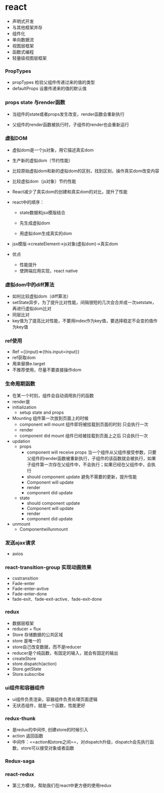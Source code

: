 # react

- 声明式开发
- 与其他框架并存
- 组件化
- 单向数据流
- 视图层框架
- 函数式编程
- 轻量级视图层框架

### PropTypes

- propTypes 检验父组件传递过来的值的类型
- defaultProps 设置传递来的值的默认值

### props state 与render函数

- 当组件的state或者props发生改变，render函数会重新执行

- 父组件的render函数被执行时，子组件的render也会重新运行

### 虚拟DOM

- 虚拟dom是一个js对象，用它描述真实dom

- 生产新的虚拟dom（节约性能）

- 比较原始虚拟dom和新的虚拟dom的区别，找到区别，操作真实dom改变内容

- 比较虚拟dom（js对象）节约性能

- React减少了真实dom的创建和真实dom的对比，提升了性能

- react中的顺序：

  - state数据和jsx模版结合

  - 先生成虚拟dom
  - 用虚拟dom生成真实的dom

- jsx模版->createElement->js对象(虚拟dom)->真实dom
- 优点
  - 性能提升
  - 使跨端应用实现，react native

### 虚拟dom中的diff算法

- 如何比较虚拟dom（diff算法）
- setState异步，为了提升比对性能，间隔很短的几次会合并成一次setstate，再进行虚拟dom比对  
- 同层比对
- key值为了提高比对性能，不要用index作为key值，要选择稳定不会变的值作为key值

### ref使用

- Ref ={(input)=>{this.input=input}}
- ref获取dom
- 用来替换e.target
- 不推荐使用，尽量不要直接操作dom

### 生命周期函数

- 在某一个时刻，组件会自动调用执行的函数
- render是
- initialization
  - setup state and props
- Mounting 组件第一次放到页面上的时候
  - component will mount  组件即将被挂载到页面的时刻 只会执行一次
  - render
  - component did mount 组件已经被挂载到页面上之后 只会执行一次
- updation
  - props
    - component will receive props 当一个组件从父组件接受参数，只要父组件的render函数被重新执行，子组件的该函数就会被执行，如果子组件第一次存在父组件中，不会执行；如果已经在父组件中，会执行
    - should component update 避免不需要的更新，提升性能
    - Component will update
    - render
    - component did update
  - state
    - should component update
    - Component will update
    - render
    - component did update
- unmount
  - Componentwillunmount

### 发送ajax请求

- axios

  

### react-transition-group 实现动画效果

- csstransition
- Fade-enter
- Fade-enter-avtive
- Fade-enter-done
- fade-exit`, `fade-exit-active`, `fade-exit-done

### redux

- 数据层框架 
- reducer + flux
- Store 存储数据的公共区域 
- store 是唯一的
- store自己改变数据，而不是reducer
- reducer是个纯函数，有固定的输入，就会有固定的输出
- createStore
- store.dispatch(action)
- Store.getState
- Store.subscribe

### ui组件和容器组件

- ui组件负责渲染，容器组件负责处理页面逻辑
- 无状态组件，就是一个函数，性能更好

### redux-thunk

- 是redux的中间件, 创建store的时候引入
- action 返回函数
- 中间件：==action和store之间==，对dispatch升级，dispatch会先执行函数，store可以接受对象或者函数

### Redux-saga

### react-redux

- 第三方模块，帮助我们在react中更方便的使用redux                    